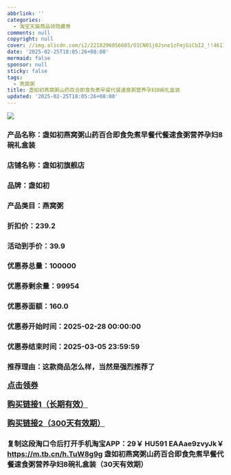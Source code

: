 ```yaml
---
abbrlink: ''
categories:
  - 淘宝天猫商品领隐藏券
comments: null
copyright: null
cover: //img.alicdn.com/i2/2218296056685/O1CN01j8Jsne1zFmjGiCbI2_!!4611686018427386733-0-item_pic.jpg
date: '2025-02-25T18:05:26+08:00'
mermaid: false
sponsor: null
sticky: false
tags:
  - 燕窝粥
title: 盏如初燕窝粥山药百合即食免煮早餐代餐速食粥营养孕妇8碗礼盒装
updated: '2025-02-25T18:05:26+08:00'
--- 
```


![](//img.alicdn.com/i2/2218296056685/O1CN01j8Jsne1zFmjGiCbI2_!!4611686018427386733-0-item_pic.jpg)

### 产品名称：盏如初燕窝粥山药百合即食免煮早餐代餐速食粥营养孕妇8碗礼盒装
### 店铺名称：盏如初旗舰店
### 品牌：盏如初
### 产品类目：燕窝粥
### 折扣价：239.2
### 活动到手价：39.9
### 优惠券总量：100000
### 优惠券剩余量：99954
### 优惠券面额：160.0
### 优惠券开始时间：2025-02-28 00:00:00	
### 优惠券结束时间：2025-03-05 23:59:59	
### 推荐理由：这款商品怎么样，当然是强烈推荐了

<p style="font-size: 18px; font-weight: bold;">
  <a href="https://uland.taobao.com/coupon/edetail?e=b3TTUikDzFSlhHvvyUNXZfh8CuWt5YH5OVuOuRD5gLJMmdsrkidbOWBzzpT26idJK%2FWXua2VBLn0ejDPZoSVmsoZymDvLI2uPLRP9PpizBuu7eyb%2BkDmeRcTk08If6o2RSHvQe2jOLZ9pbNCYX0I%2BPP%2BWUTgK%2F%2B0I%2BtaUgbudUxA%2B536asYsLWVfKa%2BhVnNDkoQqwito%2BRDnuYP7EU2a8ZjB6TX2HR3QQ5WKStDdyeTLAJho1Tgm24y1rRo98IyIzxHHRjXbSzC3GXpSbfs48svOVSybnteaLzWAnTHYVO%2BFeSRK03Zfy8WmK9rMqeiTOZ2cmf56WgmyHVvYwF84GiUzVkkdwsIm&traceId=0b515d4517407227641888116d126c&union_lens=lensId%3AOPT%401740722766%4021334b05_0dee_1954b298272_9456%4001%40eyJmbG9vcklkIjo3MzM1NH0ie" target="_blank">点击领券</a>
</p>
<p style="font-size: 18px; font-weight: bold;">
  <a href="https://s.click.taobao.com/t?e=m%3D2%26s%3Dq0HbG1QIuutw4vFB6t2Z2ueEDrYVVa64K7Vc7tFgwiHjf2vlNIV67uW8xal2bDKcahEP0ZrOLIr3ID%2FV1RqsF4wnCJeELi4I%2FIEn%2BS1IjHAB0ghlTd7WlZVm%2FOAUUFw71qrpxiwMoCNxc1AtbZGVS97zS%2FB6%2FBDkwVM4ZP7iBdPNEPXytV9ALoS4zvCRUrquEBMXzFO8lg7zswUV%2BDF1lw4%2FSx623VDoBaRtoqbw%2BxahUAKupmCwL%2BSJU%2BPeeLUwQwILAFlbzX%2BPgysBSxHfUOXVLEPDWL24%2FufIeaShmLvWGPPZ03CRxDnJZc%2BCiRcnAUY7w4wbX%2FDGDmntuH4VtA%3D%3D" target="_blank">购买链接1（长期有效）</a>
</p>
<p style="font-size: 18px; font-weight: bold;">
  <a href="https://s.click.taobao.com/E2wXVNs" target="_blank">购买链接2（300天有效期）</a>
</p>

### 复制这段淘口令后打开手机淘宝APP：29￥ HU591 EAAae9zvyJk￥ https://m.tb.cn/h.TuW8g9g  盏如初燕窝粥山药百合即食免煮早餐代餐速食粥营养孕妇8碗礼盒装（30天有效期）

